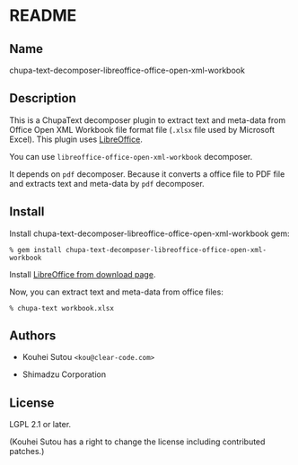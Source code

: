 # README

## Name

chupa-text-decomposer-libreoffice-office-open-xml-workbook

## Description

This is a ChupaText decomposer plugin to extract text and meta-data
from Office Open XML Workbook file format file (`.xlsx` file used by
Microsoft Excel). This plugin uses
[LibreOffice](https://www.libreoffice.org/).

You can use `libreoffice-office-open-xml-workbook` decomposer.

It depends on `pdf` decomposer. Because it converts a office file to
PDF file and extracts text and meta-data by `pdf` decomposer.

## Install

Install chupa-text-decomposer-libreoffice-office-open-xml-workbook gem:

```
% gem install chupa-text-decomposer-libreoffice-office-open-xml-workbook
```

Install
[LibreOffice from download page](http://www.libreoffice.org/download).

Now, you can extract text and meta-data from office files:

```
% chupa-text workbook.xlsx
```

## Authors

  * Kouhei Sutou `<kou@clear-code.com>`

  * Shimadzu Corporation

## License

LGPL 2.1 or later.

(Kouhei Sutou has a right to change the license including contributed
patches.)
